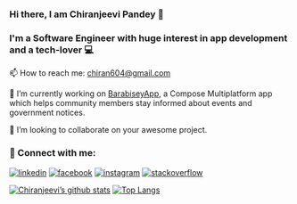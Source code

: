 ### Hi there, I am Chiranjeevi Pandey 👋

### I'm a Software Engineer with huge interest in app development and a tech-lover 💻

📫 How to reach me: chiran604@gmail.com

🔭 I’m currently working on [BarabiseyApp](https://github.com/theGBguy/BarabiseyApp), a Compose Multiplatform app which helps community members stay informed about events and government notices.

👯 I’m looking to collaborate on your awesome project.

### 🤝 Connect with me:

<p align="center">

  <a href="https://www.linkedin.com/in/cgb-pandey/"><img src="https://img.icons8.com/color/96/000000/linkedin.png" alt="linkedin"/></a>
  <a href="https://www.facebook.com/cgb.pandey/"><img src="https://img.icons8.com/color/96/000000/facebook.png" alt="facebook"/></a>
  <a href="https://www.instagram.com/_thegbguy_/"><img src="https://img.icons8.com/color/96/000000/instagram-new.png" alt="instagram"/></a>
  <a href="https://stackoverflow.com/users/9167710/cgb-pandey"><img src="https://img.icons8.com/color/96/000000/stackoverflow.png" alt="stackoverflow"/></a>

</p>

<!--
**theGBguy/theGBguy** is a ✨ _special_ ✨ repository because its `README.md` (this file) appears on your GitHub profile.

Here are some ideas to get you started:

- 🔭 I’m currently working on ...
- 🌱 I’m currently learning ...
- 👯 I’m looking to collaborate on ...
- 🤔 I’m looking for help with ...
- 💬 Ask me about ...
- 📫 How to reach me: ...
- 😄 Pronouns: ...
- ⚡ Fun fact: ...
-->

[![Chiranjeevi’s github stats](https://github-readme-stats.vercel.app/api?username=theGBguy)](https://github.com/theGBguy)
[![Top Langs](https://github-readme-stats.vercel.app/api/top-langs/?username=theGBguy&layout=compact)](https://github.com/theGBguy)
